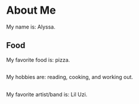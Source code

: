 # About Me
My name is: Alyssa.

## Food
My favorite food is: pizza.

## 
My hobbies are: reading, cooking, and working out.

##
My favorite artist/band is: Lil Uzi.

